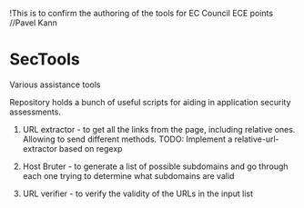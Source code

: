 !This is to confirm the authoring of the tools for EC Council ECE points
//Pavel Kann

# SecTools
Various assistance tools

Repository holds a bunch of useful scripts for aiding in application security assessments.

1. URL extractor - to get all the links from the page, including relative ones. Allowing to send different methods.
TODO: Implement a relative-url-extractor based on regexp

2. Host Bruter - to generate a list of possible subdomains and go through each one trying to determine what subdomains are valid
3. URL verifier - to verify the validity of the URLs in the input list
